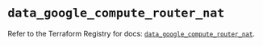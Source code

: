 # `data_google_compute_router_nat`

Refer to the Terraform Registry for docs: [`data_google_compute_router_nat`](https://registry.terraform.io/providers/hashicorp/google-beta/6.11.0/docs/data-sources/google_compute_router_nat).
